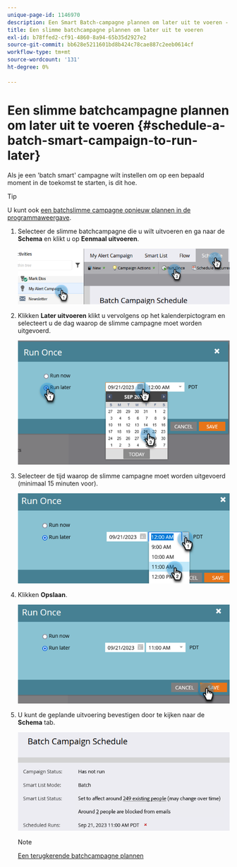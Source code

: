```yaml
---
unique-page-id: 1146970
description: Een Smart Batch-campagne plannen om later uit te voeren - Marketo Docs - Productdocumentatie
title: Een slimme batchcampagne plannen om later uit te voeren
exl-id: b78ffed2-cf91-4860-8a94-65b35d2927e2
source-git-commit: bb628e5211601bd8b424c78cae887c2eeb0614cf
workflow-type: tm+mt
source-wordcount: '131'
ht-degree: 0%

---
```


# Een slimme batchcampagne plannen om later uit te voeren {#schedule-a-batch-smart-campaign-to-run-later}

Als je een &#39;batch smart&#39; campagne wilt instellen om op een bepaald moment in de toekomst te starten, is dit hoe.

>[!TIP]
>
>U kunt ook [een batchslimme campagne opnieuw plannen in de programmaweergave](/help/marketo/product-docs/core-marketo-concepts/programs/program-schedule-view/reschedule-a-batch-smart-campaign-in-the-program-schedule-view.md).

1. Selecteer de slimme batchcampagne die u wilt uitvoeren en ga naar de **Schema** en klikt u op **Eenmaal uitvoeren**.

   ![](assets/schedule-a-batch-smart-campaign-to-run-later-1.png)

1. Klikken **Later uitvoeren** klikt u vervolgens op het kalenderpictogram en selecteert u de dag waarop de slimme campagne moet worden uitgevoerd.

   ![](assets/schedule-a-batch-smart-campaign-to-run-later-2.png)

1. Selecteer de tijd waarop de slimme campagne moet worden uitgevoerd (minimaal 15 minuten voor).

   ![](assets/schedule-a-batch-smart-campaign-to-run-later-3.png)

1. Klikken **Opslaan**.

   ![](assets/schedule-a-batch-smart-campaign-to-run-later-4.png)

1. U kunt de geplande uitvoering bevestigen door te kijken naar de **Schema** tab.

   ![](assets/schedule-a-batch-smart-campaign-to-run-later-5.png)

   >[!NOTE]
   >
   >[Een terugkerende batchcampagne plannen](/help/marketo/product-docs/core-marketo-concepts/smart-campaigns/using-smart-campaigns/schedule-a-recurring-batch-campaign.md)
